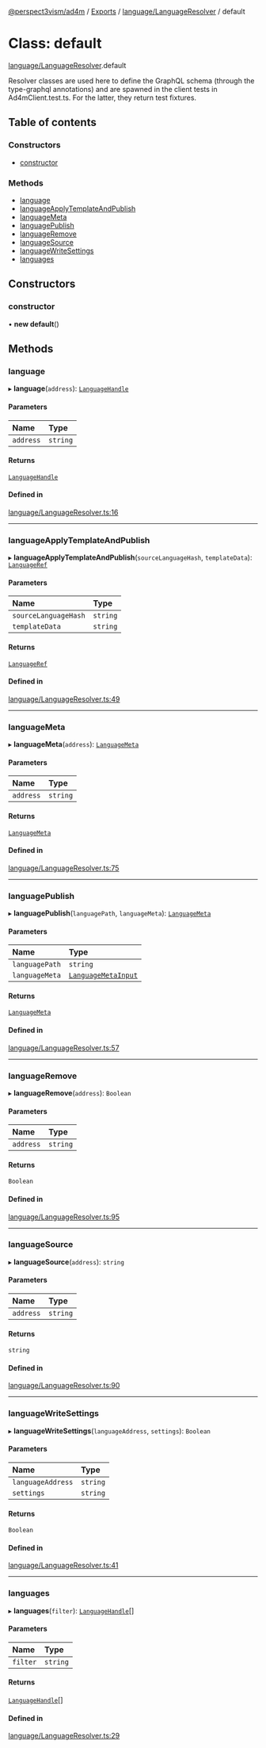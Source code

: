 [@perspect3vism/ad4m](../README.md) / [Exports](../modules.md) / [language/LanguageResolver](../modules/language_LanguageResolver.md) / default

# Class: default

[language/LanguageResolver](../modules/language_LanguageResolver.md).default

Resolver classes are used here to define the GraphQL schema 
(through the type-graphql annotations)
and are spawned in the client tests in Ad4mClient.test.ts.
For the latter, they return test fixtures.

## Table of contents

### Constructors

- [constructor](language_LanguageResolver.default.md#constructor)

### Methods

- [language](language_LanguageResolver.default.md#language)
- [languageApplyTemplateAndPublish](language_LanguageResolver.default.md#languageapplytemplateandpublish)
- [languageMeta](language_LanguageResolver.default.md#languagemeta)
- [languagePublish](language_LanguageResolver.default.md#languagepublish)
- [languageRemove](language_LanguageResolver.default.md#languageremove)
- [languageSource](language_LanguageResolver.default.md#languagesource)
- [languageWriteSettings](language_LanguageResolver.default.md#languagewritesettings)
- [languages](language_LanguageResolver.default.md#languages)

## Constructors

### constructor

• **new default**()

## Methods

### language

▸ **language**(`address`): [`LanguageHandle`](language_LanguageHandle.LanguageHandle.md)

#### Parameters

| Name | Type |
| :------ | :------ |
| `address` | `string` |

#### Returns

[`LanguageHandle`](language_LanguageHandle.LanguageHandle.md)

#### Defined in

[language/LanguageResolver.ts:16](https://github.com/perspect3vism/ad4m/blob/e76a46f1/core/src/language/LanguageResolver.ts#L16)

___

### languageApplyTemplateAndPublish

▸ **languageApplyTemplateAndPublish**(`sourceLanguageHash`, `templateData`): [`LanguageRef`](language_LanguageRef.LanguageRef.md)

#### Parameters

| Name | Type |
| :------ | :------ |
| `sourceLanguageHash` | `string` |
| `templateData` | `string` |

#### Returns

[`LanguageRef`](language_LanguageRef.LanguageRef.md)

#### Defined in

[language/LanguageResolver.ts:49](https://github.com/perspect3vism/ad4m/blob/e76a46f1/core/src/language/LanguageResolver.ts#L49)

___

### languageMeta

▸ **languageMeta**(`address`): [`LanguageMeta`](language_LanguageMeta.LanguageMeta.md)

#### Parameters

| Name | Type |
| :------ | :------ |
| `address` | `string` |

#### Returns

[`LanguageMeta`](language_LanguageMeta.LanguageMeta.md)

#### Defined in

[language/LanguageResolver.ts:75](https://github.com/perspect3vism/ad4m/blob/e76a46f1/core/src/language/LanguageResolver.ts#L75)

___

### languagePublish

▸ **languagePublish**(`languagePath`, `languageMeta`): [`LanguageMeta`](language_LanguageMeta.LanguageMeta.md)

#### Parameters

| Name | Type |
| :------ | :------ |
| `languagePath` | `string` |
| `languageMeta` | [`LanguageMetaInput`](language_LanguageMeta.LanguageMetaInput.md) |

#### Returns

[`LanguageMeta`](language_LanguageMeta.LanguageMeta.md)

#### Defined in

[language/LanguageResolver.ts:57](https://github.com/perspect3vism/ad4m/blob/e76a46f1/core/src/language/LanguageResolver.ts#L57)

___

### languageRemove

▸ **languageRemove**(`address`): `Boolean`

#### Parameters

| Name | Type |
| :------ | :------ |
| `address` | `string` |

#### Returns

`Boolean`

#### Defined in

[language/LanguageResolver.ts:95](https://github.com/perspect3vism/ad4m/blob/e76a46f1/core/src/language/LanguageResolver.ts#L95)

___

### languageSource

▸ **languageSource**(`address`): `string`

#### Parameters

| Name | Type |
| :------ | :------ |
| `address` | `string` |

#### Returns

`string`

#### Defined in

[language/LanguageResolver.ts:90](https://github.com/perspect3vism/ad4m/blob/e76a46f1/core/src/language/LanguageResolver.ts#L90)

___

### languageWriteSettings

▸ **languageWriteSettings**(`languageAddress`, `settings`): `Boolean`

#### Parameters

| Name | Type |
| :------ | :------ |
| `languageAddress` | `string` |
| `settings` | `string` |

#### Returns

`Boolean`

#### Defined in

[language/LanguageResolver.ts:41](https://github.com/perspect3vism/ad4m/blob/e76a46f1/core/src/language/LanguageResolver.ts#L41)

___

### languages

▸ **languages**(`filter`): [`LanguageHandle`](language_LanguageHandle.LanguageHandle.md)[]

#### Parameters

| Name | Type |
| :------ | :------ |
| `filter` | `string` |

#### Returns

[`LanguageHandle`](language_LanguageHandle.LanguageHandle.md)[]

#### Defined in

[language/LanguageResolver.ts:29](https://github.com/perspect3vism/ad4m/blob/e76a46f1/core/src/language/LanguageResolver.ts#L29)
